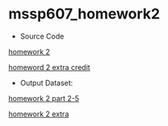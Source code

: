 # mssp607_homework2
* Source Code

[homework 2](/homeword2.py)

[homeword 2 extra credit](/homework2_extra.py)

* Output Dataset:

[homework 2 part 2-5](/p2_5.csv)

[homework 2 extra](extra_infoboxes.csv)
